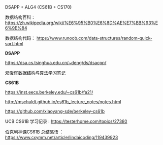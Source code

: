 DSAPP + ALG4 (CS61B + CS170)

数据结构百科： https://zh.wikipedia.org/wiki/%E6%95%B0%E6%8D%AE%E7%BB%93%E6%9E%84

数据结构代码： https://www.runoob.com/data-structures/random-quick-sort.html

**DSAPP**

https://dsa.cs.tsinghua.edu.cn/~deng/ds/dsacpp/

[邓俊辉数据结构与算法学习笔记](https://blog.csdn.net/xiaodidadada/article/details/108365403)

**CS61B**

https://inst.eecs.berkeley.edu/~cs61b/fa21/

http://mschuldt.github.io/cs61b_lecture_notes/notes.html

https://github.com/xiaoyang-sde/berkeley-cs61b

UCB CS61B 学习记录 : https://testerhome.com/topics/27380

伯克利神课CS61B 总结感悟 ：https://www.cxymm.net/article/lindaicoding/119439923
